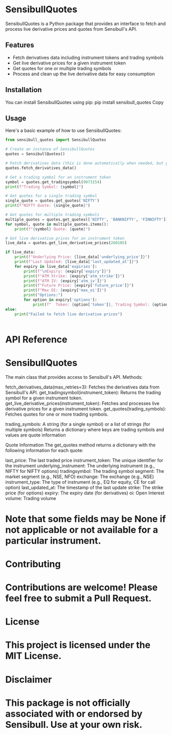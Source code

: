 
# SensibullQuotes

SensibullQuotes is a Python package that provides an interface to fetch and process live derivative prices and quotes from Sensibull's API.

## Features

- Fetch derivatives data including instrument tokens and trading symbols
- Get live derivative prices for a given instrument token
- Get quotes for one or multiple trading symbols
- Process and clean up the live derivative data for easy consumption

## Installation

You can install SensibullQuotes using pip:
pip install sensibull_quotes
Copy
## Usage

Here's a basic example of how to use SensibullQuotes:

```python
from sensibull_quotes import SensibullQuotes

# Create an instance of SensibullQuotes
quotes = SensibullQuotes()

# Fetch derivatives data (this is done automatically when needed, but you can do it explicitly)
quotes.fetch_derivatives_data()

# Get a trading symbol for an instrument token
symbol = quotes.get_tradingsymbol(9073154)
print(f"Trading Symbol: {symbol}")

# Get quotes for a single trading symbol
single_quote = quotes.get_quotes('NIFTY')
print(f"NIFTY Quote: {single_quote}")

# Get quotes for multiple trading symbols
multiple_quotes = quotes.get_quotes(['NIFTY', 'BANKNIFTY', 'FINNIFTY'])
for symbol, quote in multiple_quotes.items():
    print(f"{symbol} Quote: {quote}")

# Get live derivative prices for an instrument token
live_data = quotes.get_live_derivative_prices(260105)

if live_data:
    print(f"Underlying Price: {live_data['underlying_price']}")
    print(f"Last Updated: {live_data['last_updated_at']}")
    for expiry in live_data['expiries']:
        print(f"\nExpiry: {expiry['expiry']}")
        print(f"ATM Strike: {expiry['atm_strike']}")
        print(f"ATM IV: {expiry['atm_iv']}")
        print(f"Future Price: {expiry['future_price']}")
        print(f"Max OI: {expiry['max_oi']}")
        print("Options:")
        for option in expiry['options']:
            print(f"  Token: {option['token']}, Trading Symbol: {option['tradingsymbol']}, Last Price: {option['last_price']}, OI: {option['oi']}, IV: {option['iv']}")
else:
    print("Failed to fetch live derivative prices")
 
```
# API Reference
# SensibullQuotes
The main class that provides access to Sensibull's API.
Methods:

fetch_derivatives_data(max_retries=3): Fetches the derivatives data from Sensibull's API.
get_tradingsymbol(instrument_token): Returns the trading symbol for a given instrument token.
get_live_derivative_prices(instrument_token): Fetches and processes live derivative prices for a given instrument token.
get_quotes(trading_symbols): Fetches quotes for one or more trading symbols.

trading_symbols: A string (for a single symbol) or a list of strings (for multiple symbols)
Returns a dictionary where keys are trading symbols and values are quote information


Quote Information
The get_quotes method returns a dictionary with the following information for each quote:

last_price: The last traded price
instrument_token: The unique identifier for the instrument
underlying_instrument: The underlying instrument (e.g., NIFTY for NIFTY options)
tradingsymbol: The trading symbol
segment: The market segment (e.g., NSE, NFO)
exchange: The exchange (e.g., NSE)
instrument_type: The type of instrument (e.g., EQ for equity, CE for call option)
last_updated_at: The timestamp of the last update
strike: The strike price (for options)
expiry: The expiry date (for derivatives)
oi: Open Interest
volume: Trading volume

# Note that some fields may be None if not applicable or not available for a particular instrument.
# Contributing
# Contributions are welcome! Please feel free to submit a Pull Request.
# License
# This project is licensed under the MIT License.
# Disclaimer
# This package is not officially associated with or endorsed by Sensibull. Use at your own risk.

